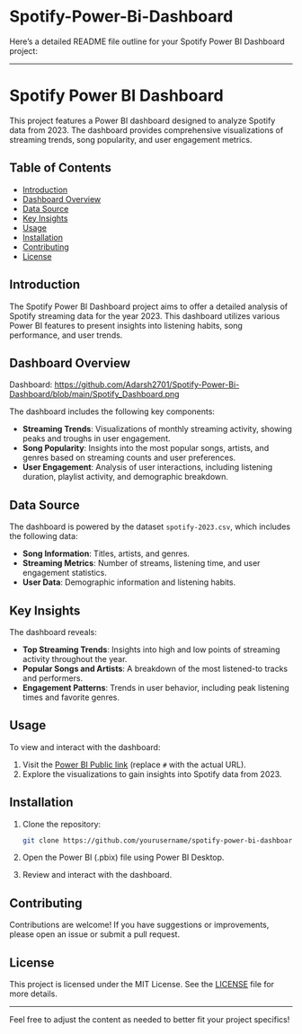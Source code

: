 # Spotify-Power-Bi-Dashboard

Here’s a detailed README file outline for your Spotify Power BI Dashboard project:

---

# Spotify Power BI Dashboard

This project features a Power BI dashboard designed to analyze Spotify data from 2023. The dashboard provides comprehensive visualizations of streaming trends, song popularity, and user engagement metrics.

## Table of Contents

- [Introduction](#introduction)
- [Dashboard Overview](#dashboard-overview)
- [Data Source](#data-source)
- [Key Insights](#key-insights)
- [Usage](#usage)
- [Installation](#installation)
- [Contributing](#contributing)
- [License](#license)

## Introduction

The Spotify Power BI Dashboard project aims to offer a detailed analysis of Spotify streaming data for the year 2023. This dashboard utilizes various Power BI features to present insights into listening habits, song performance, and user trends.

## Dashboard Overview
Dashboard: https://github.com/Adarsh2701/Spotify-Power-Bi-Dashboard/blob/main/Spotify_Dashboard.png

The dashboard includes the following key components:

- **Streaming Trends**: Visualizations of monthly streaming activity, showing peaks and troughs in user engagement.
- **Song Popularity**: Insights into the most popular songs, artists, and genres based on streaming counts and user preferences.
- **User Engagement**: Analysis of user interactions, including listening duration, playlist activity, and demographic breakdown.

## Data Source

The dashboard is powered by the dataset `spotify-2023.csv`, which includes the following data:

- **Song Information**: Titles, artists, and genres.
- **Streaming Metrics**: Number of streams, listening time, and user engagement statistics.
- **User Data**: Demographic information and listening habits.

## Key Insights

The dashboard reveals:

- **Top Streaming Trends**: Insights into high and low points of streaming activity throughout the year.
- **Popular Songs and Artists**: A breakdown of the most listened-to tracks and performers.
- **Engagement Patterns**: Trends in user behavior, including peak listening times and favorite genres.

## Usage

To view and interact with the dashboard:

1. Visit the [Power BI Public link](#) (replace `#` with the actual URL).
2. Explore the visualizations to gain insights into Spotify data from 2023.

## Installation

1. Clone the repository:

   ```bash
   git clone https://github.com/yourusername/spotify-power-bi-dashboard.git
   ```

2. Open the Power BI (.pbix) file using Power BI Desktop.

3. Review and interact with the dashboard.

## Contributing

Contributions are welcome! If you have suggestions or improvements, please open an issue or submit a pull request.

## License

This project is licensed under the MIT License. See the [LICENSE](LICENSE) file for more details.

---

Feel free to adjust the content as needed to better fit your project specifics!
